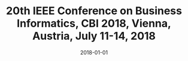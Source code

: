 ---
abstract: ''
authors:
- Henderik A. Proper
- Stefan Strecker
- Christian Huemer
date: '2018-01-01'
featured: false
publication_types:
- '5'
publishDate: '2018-01-01'
title: 20th IEEE Conference on Business Informatics, CBI 2018, Vienna, Austria, July
  11-14, 2018
url_pdf: ''
---